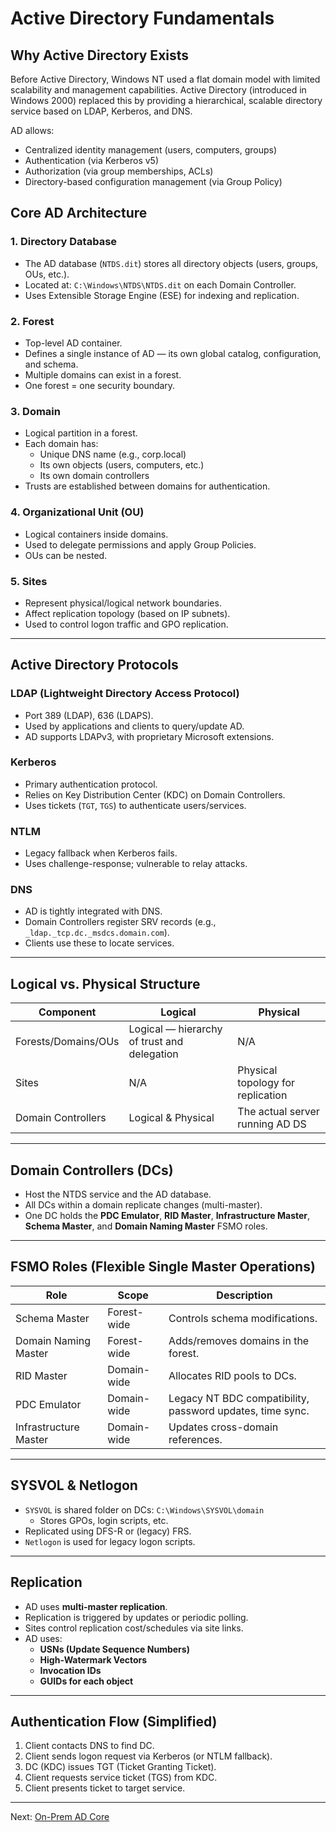 # Active Directory Fundamentals

## Why Active Directory Exists

Before Active Directory, Windows NT used a flat domain model with limited scalability and management capabilities. Active Directory (introduced in Windows 2000) replaced this by providing a hierarchical, scalable directory service based on LDAP, Kerberos, and DNS.

AD allows:

- Centralized identity management (users, computers, groups)
- Authentication (via Kerberos v5)
- Authorization (via group memberships, ACLs)
- Directory-based configuration management (via Group Policy)

## Core AD Architecture

### 1. **Directory Database**

- The AD database (`NTDS.dit`) stores all directory objects (users, groups, OUs, etc.).
- Located at: `C:\Windows\NTDS\NTDS.dit` on each Domain Controller.
- Uses Extensible Storage Engine (ESE) for indexing and replication.

### 2. **Forest**

- Top-level AD container.
- Defines a single instance of AD — its own global catalog, configuration, and schema.
- Multiple domains can exist in a forest.
- One forest = one security boundary.

### 3. **Domain**

- Logical partition in a forest.
- Each domain has:
  - Unique DNS name (e.g., corp.local)
  - Its own objects (users, computers, etc.)
  - Its own domain controllers
- Trusts are established between domains for authentication.

### 4. **Organizational Unit (OU)**

- Logical containers inside domains.
- Used to delegate permissions and apply Group Policies.
- OUs can be nested.

### 5. **Sites**

- Represent physical/logical network boundaries.
- Affect replication topology (based on IP subnets).
- Used to control logon traffic and GPO replication.

---

## Active Directory Protocols

### LDAP (Lightweight Directory Access Protocol)

- Port 389 (LDAP), 636 (LDAPS).
- Used by applications and clients to query/update AD.
- AD supports LDAPv3, with proprietary Microsoft extensions.

### Kerberos

- Primary authentication protocol.
- Relies on Key Distribution Center (KDC) on Domain Controllers.
- Uses tickets (`TGT`, `TGS`) to authenticate users/services.

### NTLM

- Legacy fallback when Kerberos fails.
- Uses challenge-response; vulnerable to relay attacks.

### DNS

- AD is tightly integrated with DNS.
- Domain Controllers register SRV records (e.g., `_ldap._tcp.dc._msdcs.domain.com`).
- Clients use these to locate services.

---

## Logical vs. Physical Structure

| Component           | Logical                                     | Physical                          |
| ------------------- | ------------------------------------------- | --------------------------------- |
| Forests/Domains/OUs | Logical — hierarchy of trust and delegation | N/A                               |
| Sites               | N/A                                         | Physical topology for replication |
| Domain Controllers  | Logical & Physical                          | The actual server running AD DS   |

---

## Domain Controllers (DCs)

- Host the NTDS service and the AD database.
- All DCs within a domain replicate changes (multi-master).
- One DC holds the **PDC Emulator**, **RID Master**, **Infrastructure Master**, **Schema Master**, and **Domain Naming Master** FSMO roles.

---

## FSMO Roles (Flexible Single Master Operations)

| Role                  | Scope       | Description                                               |
| --------------------- | ----------- | --------------------------------------------------------- |
| Schema Master         | Forest-wide | Controls schema modifications.                            |
| Domain Naming Master  | Forest-wide | Adds/removes domains in the forest.                       |
| RID Master            | Domain-wide | Allocates RID pools to DCs.                               |
| PDC Emulator          | Domain-wide | Legacy NT BDC compatibility, password updates, time sync. |
| Infrastructure Master | Domain-wide | Updates cross-domain references.                          |

---

## SYSVOL & Netlogon

- `SYSVOL` is shared folder on DCs: `C:\Windows\SYSVOL\domain`
  - Stores GPOs, login scripts, etc.
- Replicated using DFS-R or (legacy) FRS.
- `Netlogon` is used for legacy logon scripts.

---

## Replication

- AD uses **multi-master replication**.
- Replication is triggered by updates or periodic polling.
- Sites control replication cost/schedules via site links.
- AD uses:
  - **USNs (Update Sequence Numbers)**
  - **High-Watermark Vectors**
  - **Invocation IDs**
  - **GUIDs for each object**

---

## Authentication Flow (Simplified)

1. Client contacts DNS to find DC.
2. Client sends logon request via Kerberos (or NTLM fallback).
3. DC (KDC) issues TGT (Ticket Granting Ticket).
4. Client requests service ticket (TGS) from KDC.
5. Client presents ticket to target service.

---

Next: [On-Prem AD Core](02-on-prem-AD-core.md)
